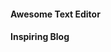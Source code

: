 #### Awesome Text Editor <Badge type="tip" text="Software" />
#### Inspiring Blog <Badge type="info" text="Website" />